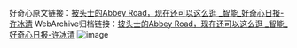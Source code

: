好奇心原文链接：[披头士的Abbey Road，现在还可以这么逛 _智能_好奇心日报-许冰清](https://www.qdaily.com/articles/8705.html)
WebArchive归档链接：[披头士的Abbey Road，现在还可以这么逛 _智能_好奇心日报-许冰清](http://web.archive.org/web/20190623153330/https://www.qdaily.com/articles/8705.html)
![image](http://ww3.sinaimg.cn/large/007d5XDply1g3vdoyoo9qj30u03l57wh)
